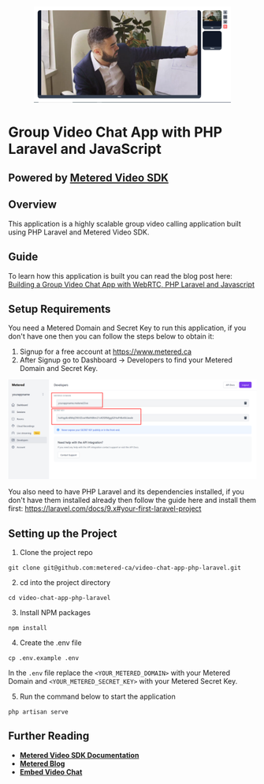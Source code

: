<p align="center"><a href="https://www.metered.ca/blog/building-a-group-video-chat-app-with-webrtc-and-php-laravel/" target="_blank"><img src="docs/images/image.png" width="400"></a></p>


# Group Video Chat App with PHP Laravel and JavaScript

## Powered by [Metered Video SDK](https://www.metered.ca/)


## Overview

This application is a highly scalable group video calling application built using PHP Laravel and Metered Video SDK.

## Guide

To learn how this application is built you can read the blog post here: [Building a Group Video Chat App with WebRTC, PHP Laravel and Javascript](https://www.metered.ca/blog/building-a-group-video-chat-app-with-webrtc-and-php-laravel/)

## Setup Requirements

You need a Metered Domain and Secret Key to run this application, if you don't have one then you can follow the steps below to obtain it:

1. Signup for a free account at https://www.metered.ca
2. After Signup go to Dashboard -> Developers to find your Metered Domain and Secret Key.

![Metered Domain and Secret Key](docs/images/image-20.png)


You also need to have PHP Laravel and its dependencies installed, if you don't have them installed already then follow the guide here and install them first: https://laravel.com/docs/9.x#your-first-laravel-project

## Setting up the Project

1. Clone the project repo
```
git clone git@github.com:metered-ca/video-chat-app-php-laravel.git
```

2. cd into the project directory
```
cd video-chat-app-php-laravel
```

3. Install NPM packages
```
npm install
```

4. Create the .env file
```
cp .env.example .env
```
In the `.env` file replace the `<YOUR_METERED_DOMAIN>` with your Metered Domain and `<YOUR_METERED_SECRET_KEY>` with your Metered Secret Key.

5. Run the command below to start the application
```
php artisan serve
```

## Further Reading

- **[Metered Video SDK Documentation](https://www.metered.ca/docs/)**
- **[Metered Blog](https://www.metered.ca/blog/)**
- **[Embed Video Chat](https://www.metered.ca/docs/Metered-Embed/Basic-Embed-SDK-Guide/)**
